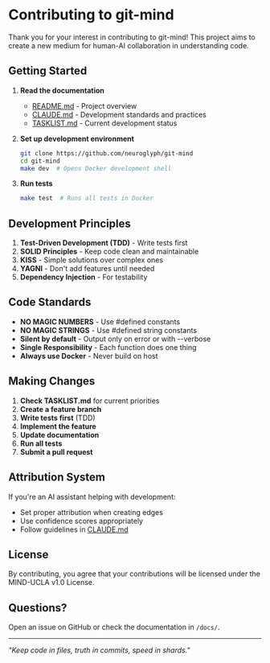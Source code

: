 <!-- SPDX-License-Identifier: LicenseRef-MIND-UCAL-1.0 -->
<!-- © 2025 J. Kirby Ross / Neuroglyph Collective -->

# Contributing to git-mind

Thank you for your interest in contributing to git-mind! This project aims to create a new medium for human-AI collaboration in understanding code.

## Getting Started

1. **Read the documentation**
   - [README.md](README.md) - Project overview
   - [CLAUDE.md](CLAUDE.md) - Development standards and practices
   - [TASKLIST.md](TASKLIST.md) - Current development status

2. **Set up development environment**
   ```bash
   git clone https://github.com/neuroglyph/git-mind
   cd git-mind
   make dev  # Opens Docker development shell
   ```

3. **Run tests**
   ```bash
   make test  # Runs all tests in Docker
   ```

## Development Principles

1. **Test-Driven Development (TDD)** - Write tests first
2. **SOLID Principles** - Keep code clean and maintainable
3. **KISS** - Simple solutions over complex ones
4. **YAGNI** - Don't add features until needed
5. **Dependency Injection** - For testability

## Code Standards

- **NO MAGIC NUMBERS** - Use #defined constants
- **NO MAGIC STRINGS** - Use #defined string constants
- **Silent by default** - Output only on error or with --verbose
- **Single Responsibility** - Each function does one thing
- **Always use Docker** - Never build on host

## Making Changes

1. **Check TASKLIST.md** for current priorities
2. **Create a feature branch**
3. **Write tests first** (TDD)
4. **Implement the feature**
5. **Update documentation**
6. **Run all tests**
7. **Submit a pull request**

## Attribution System

If you're an AI assistant helping with development:
- Set proper attribution when creating edges
- Use confidence scores appropriately
- Follow guidelines in [CLAUDE.md](CLAUDE.md)

## License

By contributing, you agree that your contributions will be licensed under the MIND-UCLA v1.0 License.

## Questions?

Open an issue on GitHub or check the documentation in `/docs/`.

---

*"Keep code in files, truth in commits, speed in shards."*